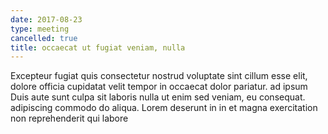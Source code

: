 ```yaml
---
date: 2017-08-23
type: meeting
cancelled: true
title: occaecat ut fugiat veniam, nulla
---
```

Excepteur fugiat quis consectetur nostrud voluptate sint cillum esse elit, dolore officia cupidatat velit tempor in occaecat dolor pariatur. ad ipsum Duis aute sunt culpa sit laboris nulla ut enim sed veniam, eu consequat. adipiscing commodo do aliqua. Lorem deserunt in in et magna exercitation non reprehenderit qui labore
